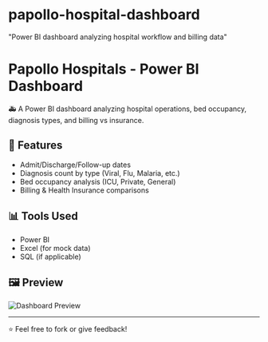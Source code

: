 # papollo-hospital-dashboard
 "Power BI dashboard analyzing hospital workflow and billing data"

 # Papollo Hospitals - Power BI Dashboard

🚑 A Power BI dashboard analyzing hospital operations, bed occupancy, diagnosis types, and billing vs insurance.

## 📌 Features
- Admit/Discharge/Follow-up dates
- Diagnosis count by type (Viral, Flu, Malaria, etc.)
- Bed occupancy analysis (ICU, Private, General)
- Billing & Health Insurance comparisons

## 📊 Tools Used
- Power BI
- Excel (for mock data)
- SQL (if applicable)

## 🖼️ Preview
![Dashboard Preview](Papollo_Dashboard.jpg)

---

⭐ Feel free to fork or give feedback!

